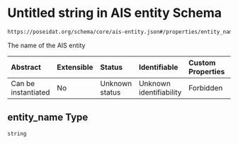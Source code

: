 # Untitled string in AIS entity Schema

```txt
https://poseidat.org/schema/core/ais-entity.json#/properties/entity_name
```

The name of the AIS entity

| Abstract            | Extensible | Status         | Identifiable            | Custom Properties | Additional Properties | Access Restrictions | Defined In                                                               |
| :------------------ | :--------- | :------------- | :---------------------- | :---------------- | :-------------------- | :------------------ | :----------------------------------------------------------------------- |
| Can be instantiated | No         | Unknown status | Unknown identifiability | Forbidden         | Allowed               | none                | [ais-entity.json*](schemas/entry/ais-entity.json "open original schema") |

## entity_name Type

`string`
